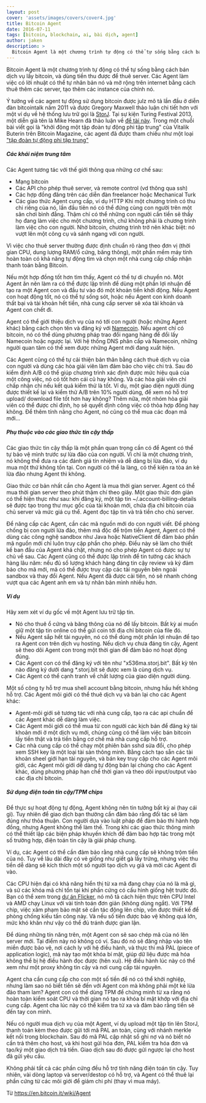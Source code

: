 ```yaml
---
layout: post
cover: 'assets/images/covers/cover4.jpg'
title: Bitcoin Agent
date: 2016-07-11
tags: [bitcoin, blockchain, ai, bài dịch, agent]
author: jaken
description: >
  Bitcoin Agent là một chương trình tự động có thể tự sống bằng cách bán dịch vụ lấy bitcoin, và dùng tiền thu được để thuê server. Các Agent làm việc có lời nhuật có thể tự nhân bản nó và mở rộng trên internet bằng cách thuê thêm các server, tạo thêm các instance của chính nó.
---
```


Bitcoin Agent là một chương trình tự động có thể tự sống bằng cách bán dịch vụ lấy bitcoin, và dùng tiền thu được để thuê server. Các Agent làm việc có lời nhuật có thể tự nhân bản nó và mở rộng trên internet bằng cách thuê thêm các server, tạo thêm các instance của chính nó.

Ý tưởng về các agent tự động sử dụng bitcoin được julz mô tả lần đầu ở diễn đàn bitcointalk năm 2011 và được Gregory Maxwell thảo luận chi tiết hơn với một ví dụ về hệ thống lưu trữ gọi là [StorJ](https://bitcointalk.org/index.php?topic=53855.msg642768#msg642768). Tại sự kiện Turing Festival 2013, một diễn giả tên là Mike Hearn đã thảo luận về [đề tài này](https://www.slideshare.net/mikehearn/future-of-money-26663148). Trong một chuỗi bài viết gọi là "khởi động một tập đoàn tự động phi tập trung" của Vitalik Buterin trên Bitcoin Magazine, các agent đã được tham chiếu như một loại ["tập đoàn tự động phi tập trung"](http://bitcoinmagazine.com/7050/bootstrapping-a-decentralized-autonomous-corporation-part-i/)

##### Các khái niệm trung tâm
Các Agent tương tác với thế giới thông qua những cơ chế sau:

* Mạng bitcoin
* Các API cho phép thuê server, và remote control (vd thông qua ssh)
* Các hợp đồng đăng trên các diễn đàn freelancer hoặc Mechanical Turk
* Các giao thức Agent cung cấp, ví dụ HTTP
Khi một chương trình có thu chi riêng của nó, lần đầu tiên nó có thể đứng cùng con người trên một sân chơi bình đẳng. Thậm chí có thể những con người cần tiền sẽ thấy họ đang làm việc cho một chương trình, chứ không phải là chương trình làm việc cho con người. Nhờ bitcoin, chương trình trở nên khác biệt: nó vượt lên một công cụ và sánh ngang với con người.

Vì việc cho thuê server thường được định chuẩn rõ ràng theo đơn vị (thời gian CPU, dung lượng RAM/ổ cứng, băng thông), một phần mềm máy tính hoàn toàn có khả năng tự động tìm và chọn một nhà cung cấp chấp nhận thanh toán bằng Bitcoin.

Nếu một hợp đồng tốt hơn tìm thấy, Agent có thể tự di chuyển nó. Một Agent ăn nên làm ra có thể được lập trình để dùng một phần lợi nhuận để tạo ra một Agent con và đầu tư vào đó một khoản tiền khởi động. Nếu Agent con hoạt động tốt, nó có thể tự sống sót, hoặc nếu Agent con kinh doanh thất bại và tài khoản hết tiền, nhà cung cấp server sẽ xóa tài khoản và Agent con chết đi.

Agent có thể giới thiệu dịch vụ của nó tới con người (hoặc những Agent khác) bằng cách chọn tên và đăng ký với [Namecoin](https://en.bitcoin.it/wiki/Bitdns). Nếu agent chỉ có bitcoin, nó có thể dùng phương pháp trao đổi ngang hàng để đổi lấy Namecoin hoặc ngược lại. Với hệ thống DNS phân cấp và Namecoin, những người quan tâm có thể xem được những Agent mới đang xuất hiện.

Các Agent cũng có thể tự cải thiện bản thân bằng cách thuê dịch vụ của con người và dùng các hòa giải viên làm đảm bảo cho việc chi trả. Sau đó kiểm định A/B có thể giúp chương trình xác định được mức hiệu quả của một công việc, nó có tốt hơn cái cũ hay không. Và các hòa giải viên chỉ chấp nhận chi nếu kết quả kiểm thử là tốt. Ví dụ, một giao diện người dùng được thiết kế lại và kiểm thử A/B trên 10% người dùng, để xem nó hỗ trợ upload/ download file tốt hơn hay không? Thêm nữa, một nhóm hòa giải viên có thể được chỉ định, họ sẽ quyết định công việc có thỏa hợp đồng hay không. Để thêm tính năng cho Agent, nó cũng có thể mua các đoạn mã mới...

##### Phụ thuộc vào các giao thức tin cậy thấp

Các giao thức tin cậy thấp là một phần quan trọng cần có để Agent có thể tự bảo vệ mình trước sự lừa đảo của con người. Vì chỉ là một chương trình, nó không thể đưa ra các đánh giá tín nhiệm và dễ dàng bị lừa đảo, ví dụ mua một thứ không tồn tại. Con người có thể la làng, có thể kiện ra tòa án kẻ lừa đảo nhưng Agent thì không.

Giao thức cơ bản nhất cần cho Agent là mua thời gian server. Agent có thể mua thời gian server theo phút thậm chí theo giây. Một giao thức đơn giản có thể hiện thực như sau: khi đăng ký, một tập tin ~/.account-billing-details sẽ được tạo trong thư mục gốc của tài khoản mới, chứa địa chỉ bitcoin của chủ server và mức giá cụ thể. Agent đọc tập tin và trả tiền cho chủ server.

Để nâng cấp các Agent, cần các mã nguồn mới do con người viết. Để phòng chống bị con người lừa đảo, thêm mã độc để trộm tiền Agent, Agent có thể dùng các công nghệ sandbox như Java hoặc NativeClient để đảm bảo phần mã nguồn mới chỉ luôn truy cập phần cho phép. Điều này sẽ làm cho thiết kế ban đầu của Agent khá chặt, nhưng nó cho phép Agent có được sự tự chủ về sau. Các Agent cũng có thể được lập trình để tin tưởng các khách hàng lâu năm: nếu đủ số lượng khách hàng đáng tin cậy review và ký đảm bảo cho mã mới, mã có thể được truy cập các tài nguyên bên ngoài sandbox và thay đổi Agent. Nếu Agent đã được cải tiến, nó sẽ nhanh chóng vượt qua các Agent anh em và tự nhân bản mình nhiều hơn.

##### Ví dụ
Hãy xem xét ví dụ gốc về một Agent lưu trữ tập tin.

* Nó cho thuê ổ cứng và băng thông của nó để lấy bitcoin. Bất kỳ ai muốn giữ một tập tin online có thể gửi coin tới địa chỉ bitcoin của file đó.
* Nếu Agent sắp hết tài nguyên, nó có thể dùng một phần lợi nhuận để tạo ra Agent con trên dịch vụ hosting. Nếu dịch vụ chưa đáng tin cậy, Agent sẽ theo dõi Agent con trong một thời gian để đảm bảo nó hoạt động đúng.
* Các Agent con có thể đăng ký với tên như "x536ma.storj.bit". Bất kỳ tên nào đăng ký dưới dang *.storj.bit sẽ được xem là cùng dịch vụ.
* Các Agent có thể cạnh tranh về chất lượng của giao diện người dùng.

Một số công ty hỗ trợ mua shell account bằng bitcoin, nhưng hầu hết không hỗ trợ. Các Agent môi giới có thể thuê dịch vụ và bán lại cho các Agent khác:

* Agent-môi giới sẽ tương tác với nhà cung cấp, tạo ra các api chuẩn để các Agent khác dễ dàng làm việc.
* Các Agent môi giới có thể mua từ con người các kịch bản để đăng ký tài khoản mới ở một dịch vụ mới, chúng cũng có thể làm việc bán bitcoin lấy tiền thật và trả tiền bằng cơ chế mà nhà cung cấp hỗ trợ.
* Các nhà cung cấp có thể chạy một phiên bản sshd sửa đổi, cho phép xem SSH key là một loại tài sản thông minh. Bằng cách tạo sẵn các tài khoản sheel giới hạn tài nguyên, và bán key truy cập cho các Agent môi giới, các Agent môi giới dễ dàng tự động bán lại chúng cho các Agent khác, dùng phương pháp hạn chế thời gian và theo dõi input/output vào các địa chỉ bitcoin.

##### Sử dụng điện toán tin cậy/TPM chips

Để thực sự hoạt động tự động, Agent không nên tin tưởng bất kỳ ai (hay cái gì). Tuy nhiên để giao dịch bạn thường cần đảm bảo rằng đối tác sẽ làm đúng như thỏa thuận. Con người dựa vào luật pháp để đảm bảo thi hành hợp đồng, nhưng Agent không thể làm thế. Trong khi các giao thức thông minh có thể thiết lập các biện pháp khuyến khích để đảm bảo hợp tác trong một số trường hợp, điện toán tin cậy là giải pháp chung.

Ví dụ, các Agent có thể cần đảm bảo rằng nhà cung cấp sẽ không trộm tiền của nó. Tuy về lâu dài đây có vẻ giống như giết gà lấy trứng, nhưng việc thu tiền dễ dàng sẽ kích thích một số người tạo dịch vụ giả và mời các Agent đi vào.

Các CPU hiện đại có khả năng hiển thị từ xa mã đang chạy của nó là mã gì, và sử các khóa mã chỉ tồn tại khi phần cứng có cấu hình giống hệt trước đó. Bạn có thể xem trong [dự án Flicker](https://web.archive.org/web/20170117005120/https://sparrow.ece.cmu.edu/group/flicker.html), nó mô tả cách hiện thực trên CPU Intel và AMD chạy Linux với vài tính toán đơn giản (không dùng ngắt). Với TPM chip, việc xâm phạm bảo mật sẽ cần tác động lên chip, vốn được thiết kế để phòng chống kiểu tấn công này. Và nếu số tiền được bảo vệ không quá lớn, mức khó khăn như vậy có thể đủ tránh được gian lận.

Để dùng những tín năng trên, một Agent con sẽ sao chép mã của nó lên server mới. Tại điểm này nó không có ví. Sau đó nó sẽ đăng nhập vào tên miền được bảo vệ, nơi cách ly với hệ điều hành, và thực thi mã PAL (piece of application logic), mã này tạo một khóa bí mật, giúp dữ liệu được mã hóa không thể bị hệ điều hành đọc được (hên xui). Hệ điều hành lúc này có thể xem như một proxy không tin cậy và nơi cung cấp tài nguyên.

Agent cha cần cung cấp cho con một số tiền để nó có thể khởi nghiệp, nhưng làm sao nó biết tiền sẽ đến với Agent con mà không phải một kẻ lừa đảo tham lam? Agent con có thể dùng TPM để chứng minh từ xa rằng nó hoàn toàn kiểm soát CPU và thời gian nó tạo ra khóa bí mật khớp với địa chỉ cung cấp. Agent cha lúc này có thể kiểm tra từ xa và đảm bảo rằng tiền sẽ đến tay con mình.

Nếu có người mua dịch vụ của một Agent, ví dụ upload một tập tin lên StorJ, thanh toán kèm theo được gửi tới mã PAL an toàn, cùng với nhánh merkle kết nối trong blockchain. Sau đó mã PAL cập nhật sổ ghi nợ và nó biết nó cần trả thêm cho host, và khi host gửi hóa đơn, PAL kiểm tra hóa đơn và tạo/ký một giao dịch trả tiền. Giao dịch sau đó được gửi ngược lại cho host đã gửi yêu cầu.

Không phải tất cả các phần cứng đều hỗ trợ tính năng điện toán tin cậy. Tuy nhiên, vài dòng laptop và server/destop có hỗ trợ, và Agent có thể thuê lại phần cứng từ các môi giới để giảm chi phí (thay vì mua máy).

Từ https://en.bitcoin.it/wiki/Agent